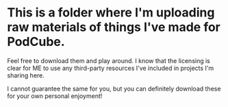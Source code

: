# This is a folder where I'm uploading raw materials of things I've made for PodCube.

Feel free to download them and play around. I know that the licensing is clear for ME to use any third-party resources I've included in projects I'm sharing here.

I cannot guarantee the same for you, but you can definitely download these for your own personal enjoyment!
